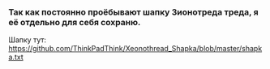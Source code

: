 ### Так как постоянно проёбывают шапку Зионотреда треда, я её отдельно для себя сохраню.
Шапку тут: https://github.com/ThinkPadThink/Xeonothread_Shapka/blob/master/shapka.txt
